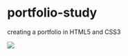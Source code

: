 # portfolio-study
 creating a portfolio in HTML5 and CSS3
 
 ![](https://github.com/ribeiro-matheus/portfolio-study/blob/master/assets/FireShot.png)
